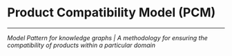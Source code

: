 # Product Compatibility Model (PCM)
---
*Model Pattern for knowledge graphs | A methodology for ensuring the compatibility of products within a particular domain*
